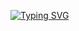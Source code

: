 [![Typing SVG](https://readme-typing-svg.herokuapp.com?font=Fira+Code&size=30&pause=1000&width=520&lines=HELLO+GUYS!!%2C+I'am+Evanskyzx)](https://git.io/typing-svg)
